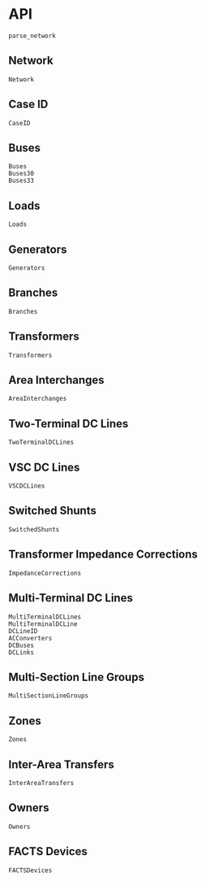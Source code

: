 # API

```@docs
parse_network
```

## Network
```@docs
Network
```

## Case ID
```@docs
CaseID
```

## Buses
```@docs
Buses
Buses30
Buses33
```

## Loads
```@docs
Loads
```

## Generators
```@docs
Generators
```

## Branches
```@docs
Branches
```

## Transformers
```@docs
Transformers
```

## Area Interchanges
```@docs
AreaInterchanges
```

## Two-Terminal DC Lines
```@docs
TwoTerminalDCLines
```

## VSC DC Lines
```@docs
VSCDCLines
```

## Switched Shunts
```@docs
SwitchedShunts
```

## Transformer Impedance Corrections
```@docs
ImpedanceCorrections
```

## Multi-Terminal DC Lines
```@docs
MultiTerminalDCLines
MultiTerminalDCLine
DCLineID
ACConverters
DCBuses
DCLinks
```

## Multi-Section Line Groups
```@docs
MultiSectionLineGroups
```

## Zones
```@docs
Zones
```

## Inter-Area Transfers
```@docs
InterAreaTransfers
```

## Owners
```@docs
Owners
```

## FACTS Devices
```@docs
FACTSDevices
```
